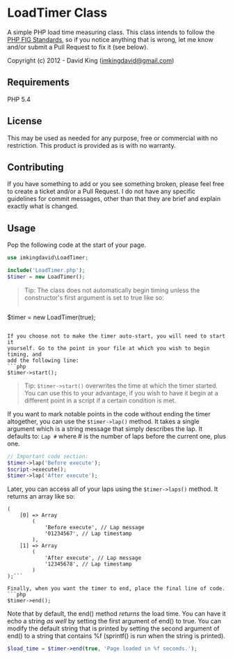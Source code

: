 # LoadTimer Class
A simple PHP load time measuring class. This class intends to follow the [PHP FIG Standards](http://www.php-fig.org/),
so if you notice anything that is wrong, let me know and/or submit a
Pull Request to fix it (see below).

Copyright (c) 2012 - David King (imkingdavid@gmail.com)

## Requirements
PHP 5.4

## License
This may be used as needed for any purpose, free or commercial with no
restriction. This product is provided as is with no warranty.

## Contributing

If you have something to add or you see something broken, please feel free to
create a ticket and/or a Pull Request. I do not have any specific guidelines
for commit messages, other than that they are brief and explain exactly what
is changed.

## Usage
Pop the following code at the start of your page.
```php
use imkingdavid\LoadTimer;

include('LoadTimer.php');
$timer = new LoadTimer();
```
> Tip: The class does not automatically begin timing unless the constructor's
> first argument is set to true like so:
> ```php
$timer = new LoadTimer(true);
```

If you choose not to make the timer auto-start, you will need to start it
yourself. Go to the point in your file at which you wish to begin timing, and
add the following line:
```php
$timer->start();
```
> Tip: `$timer->start()` overwrites the time at which the timer started. You
> can use this to your advantage, if you wish to have it begin at a different
> point in a script if a certain condition is met.

If you want to mark notable points in the code without ending the timer
altogether, you can use the `$timer->lap()` method. It takes a single argument
which is a string message that simply describes the lap. It defaults to:
`Lap #` where # is the number of laps before the current one, plus one.
```php
// Important code section:
$timer->lap('Before execute');
$script->execute();
$timer->lap('After execute');
```

Later, you can access all of your laps using the `$timer->laps()` method. It
returns an array like so:
```Array
(
	[0]	=> Array
		(
			'Before execute', // Lap message
			'01234567', // Lap timestamp
		),
	[1]	=> Array
		(
			'After execute', // Lap message
			'12345678', // Lap timestamp
		)
);```

Finally, when you want the timer to end, place the final line of code.
```php
$timer->end();
```

Note that by default, the end() method *returns* the load time.
You can have it echo a string *as well* by setting the first argument of end()
to true. You can modify the default string that is printed by setting the
second argument of end() to a string that contains %f (sprintf() is run when
the string is printed).
```php
$load_time = $timer->end(true, 'Page loaded in %f seconds.');
```
